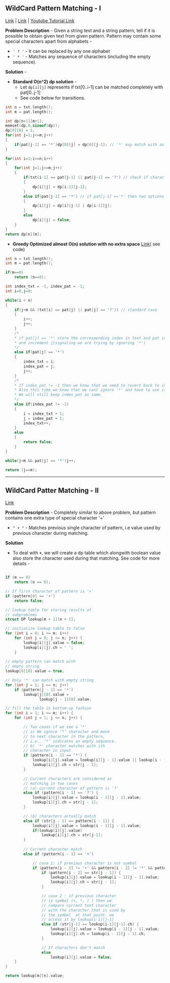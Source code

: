 ## WildCard Pattern Matching - I
[Link](https://www.geeksforgeeks.org/wildcard-pattern-matching/) | [Link](https://leetcode.com/problems/wildcard-matching/) | [Youtube Tutorial Link](https://www.youtube.com/watch?v=NbgUZAoIz3g)

**Problem Description** - Given a string text and a string pattern, tell if it is possible to obtain given text from given pattern. Pattern may contain some special characters apart from alphabets - 
* `' ? '` - It can be replaced by any one alphabet
* `' * '` - Matches any sequence of characters (including the empty sequence).

**Solution** - 

* __Standard O(n^2) dp solution__ - 
    * Let `dp[i][j]` represents if txt[0..i-1] can be matched completely with pat[0..j-1]
    * See code below for transitions.

```c++
int n = txt.length();
int m = pat.length();

int dp[n+1][m+1];
memset(dp,0,sizeof(dp));
dp[0][0] = 1;
for(int j=1;j<=m;j++)
{
    if(pat[j-1] == '*')dp[0][j] = dp[0][j-1]; // '*' may match with an empty text, as it can be an empty sequence too.
}

for(int i=1;i<=n;i++)
{
    for(int j=1;j<=m;j++)
    {
        if(txt[i-1] == pat[j-1] || pat[j-1] == '?') // check if character matches or pat has '?'
        {
            dp[i][j] = dp[i-1][j-1];
        }
        else if(pat[j-1] == '*') // if pat[j-1] =='*' then two options arises either we ignore '*' or we use it to make txt[i-1]
        {
            dp[i][j] = dp[i][j-1] | dp[i-1][j];
        }
        else
            dp[i][j] = false;
    }
}
return dp[n][m];
```

* __Greedy Optimized almost O(n) solution with no extra space__ [Link](https://www.geeksforgeeks.org/dynamic-programming-wildcard-pattern-matching-linear-time-constant-space/)( see code)

```c++
int n = txt.length();
int m = pat.length();

if(m==0)
    return (n==0);

int index_txt = -1, index_pat = -1;
int i=0,j=0;

while(i < n)
{
    if(j<m && (txt[i] == pat[j] || pat[j] == '?')) // standard case
    {
        i++;
        j++;
    }
    /*
    * if pat[j] == '*' store the corresponding index in text and pat in index_txt & index_pat respectively.
    * and increment j(signaling we are trying by ignoring '*')
    */
    else if(pat[j] == '*')
    {
        index_txt = i;
        index_pat = j;
        j++;
    }
    /*
    * If index_pat != -1 then we know that we need to revert back to index_txt & index_pat.
    * Also this time we know that we cant ignore '*' and have to use it with index_txt.
    * We will still keep index_pat as same.
    */
    else if(index_pat != -1)
    {
        i = index_txt + 1;
        j = index_pat + 1;
        index_txt++;
    }
    else
    {
        return false;
    }
}

while(j<m && pat[j] == '*')j++;

return (j==m);
```

---

## WildCard Patter Matching - II
[Link](https://www.geeksforgeeks.org/wildcard-pattern-matching-three-symbols/)

**Problem Description** - Completely similar to above problem, but pattern contains one extra type of special character '+'
* `" + "` - Matches previous single character of pattern, i.e value used by previous character during matching.

**Solution**
* To deal with **`+`**, we will create a dp table which alongwith boolean value also store the character used during that matching. See code for more details - 

```c++

if (m == 0)
    return (n == 0);

// If first character of pattern is '+'
if (pattern[0] == '+')
    return false;

// lookup table for storing results of
// subproblems
struct DP lookup[m + 1][n + 1];

// initialize lookup table to false
for (int i = 0; i <= m; i++)
    for (int j = 0; j <= n; j++) {
        lookup[i][j].value = false; 
        lookup[i][j].ch = ' '; 
    }  
       
// empty pattern can match with
// empty string
lookup[0][0].value = true;

// Only '*' can match with empty string
for (int j = 1; j <= n; j++)
    if (pattern[j - 1] == '*')
        lookup[j][0].value = 
               lookup[j - 1][0].value;

// fill the table in bottom-up fashion
for (int i = 1; i <= m; i++) {
    for (int j = 1; j <= n; j++) {

        // Two cases if we see a '*'
        // a) We ignore ‘*’ character and move
        // to next character in the pattern,
        // i.e., ‘*’ indicates an empty sequence.
        // b) '*' character matches with ith
        // character in input
        if (pattern[i - 1] == '*') {
            lookup[i][j].value = lookup[i][j - 1].value || lookup[i - 1][j].value;
            lookup[i][j].ch = str[j - 1];
        }

        // Current characters are considered as
        // matching in two cases
        // (a) current character of pattern is '?'
        else if (pattern[i - 1] == '?') {
            lookup[i][j].value = lookup[i - 1][j - 1].value;
            lookup[i][j].ch = str[j - 1];
        }

        // (b) characters actually match
        else if (str[j - 1] == pattern[i - 1]) {
            lookup[i][j].value = lookup[i - 1][j - 1].value;
            if(lookup[i][j].value)
                lookup[i][j].ch = str[j-1];
        }
            
        // Current character match
        else if (pattern[i - 1] == '+')

            // case 1: if previous character is not symbol
            if (pattern[i - 2] != '+' && pattern[i - 2] != '*' && pattern[i - 2] != '?')
                if (pattern[i - 2] == str[j - 1]) {
                    lookup[i][j].value = lookup[i - 1][j - 1].value;
                    lookup[i][j].ch = str[j - 1];
                }

                // case 2 : if previous character 
                // is symbol (+, *, ? ) then we 
                // compare current text character 
                // with the character that is used by
                // the symbol  at that point. we 
                // access it by lookup[i-1][j-1]
                else if (str[j-1] == lookup[i-1][j-1].ch) {
                    lookup[i][j].value = lookup[i - 1][j - 1].value;
                    lookup[i][j].ch = lookup[i - 1][j - 1].ch;
                }

                // If characters don't match
                else
                    lookup[i][j].value = false;
    }
}

return lookup[m][n].value;
```


